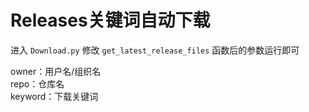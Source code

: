 # Releases关键词自动下载

进入 `Download.py` 修改 `get_latest_release_files` 函数后的参数运行即可

owner：用户名/组织名  
repo：仓库名  
keyword：下载关键词